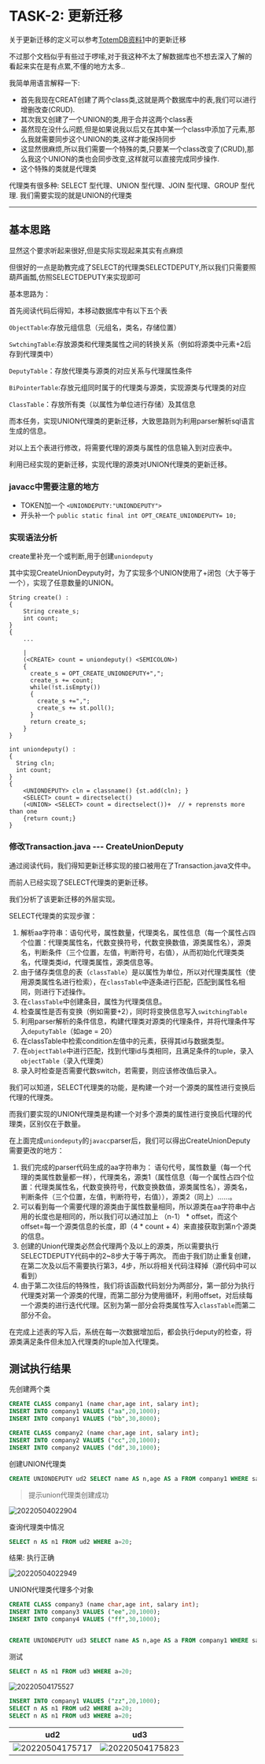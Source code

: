 # TASK-2: 更新迁移

关于更新迁移的定义可以参考[TotemDB资料1](http://totemdb.whu.edu.cn/upload/202102/02/202102022020113648.pdf)中的更新迁移

不过那个文档似乎有些过于啰嗦,对于我这种不太了解数据库也不想去深入了解的看起来实在是有点累,不懂的地方太多..

我简单用语言解释一下:

- 首先我现在CREAT创建了两个class类,这就是两个数据库中的表,我们可以进行增删改查(CRUD).
- 其次我又创建了一个UNION的类,用于合并这两个class表
- 虽然现在没什么问题,但是如果说我以后又在其中某一个class中添加了元素,那么我就需要同步这个UNION的类,这样才能保持同步
- 这显然很麻烦,所以我们需要一个特殊的类,只要某一个class改变了(CRUD),那么我这个UNION的类也会同步改变,这样就可以直接完成同步操作.
- 这个特殊的类就是代理类

代理类有很多种: SELECT 型代理、UNION 型代理、JOIN 型代理、GROUP 型代理. 我们需要实现的就是UNION的代理类

---

## 基本思路

显然这个要求听起来很好,但是实际实现起来其实有点麻烦

但很好的一点是助教完成了SELECT的代理类SELECTDEPUTY,所以我们只需要照葫芦画瓢,仿照SELECTDEPUTY来实现即可

基本思路为：

首先阅读代码后得知，本移动数据库中有以下五个表

`ObjectTable`:存放元组信息（元组名，类名，存储位置）

`SwtchingTable`:存放源类和代理类属性之间的转换关系（例如将源类中元素+2后存到代理类中）

`DeputyTable`：存放代理类与源类的对应关系与代理属性条件

`BiPointerTable`:存放元组同时属于的代理类与源类，实现源类与代理类的对应

`ClassTable`：存放所有类（以属性为单位进行存储）及其信息

而本任务，实现UNION代理类的更新迁移，大致思路则为利用parser解析sql语言生成的信息。

对以上五个表进行修改，将需要代理的源类与属性的信息输入到对应表中。

利用已经实现的更新迁移，实现代理的源类对UNION代理类的更新迁移。

### javacc中需要注意的地方

- TOKEN加一个 `<UNIONDEPUTY:"UNIONDEPUTY">`
- 开头补一个 `public static final int OPT_CREATE_UNIONDEPUTY= 10;`

### 实现语法分析

create里补充一个或判断,用于创建`uniondeputy`

其中实现CreateUnionDeyputy时，为了实现多个UNION使用了+闭包（大于等于一个），实现了任意数量的UNION。

```javacc
String create() :
{
	String create_s;
	int count;
}
{
    ...

    |
    (<CREATE> count = uniondeputy() <SEMICOLON>)
    {
      create_s = OPT_CREATE_UNIONDEPUTY+",";
      create_s += count;
      while(!st.isEmpty())
      {
        create_s +=",";
        create_s += st.poll();
      }
      return create_s;
    }
}
```

```javacc
int uniondeputy() :
{
  String cln;
  int count;
}
{
    <UNIONDEPUTY> cln = classname() {st.add(cln); }  
    <SELECT> count = directselect() 
    (<UNION> <SELECT> count = directselect())+  // + reprensts more than one  
    {return count;}
}
```

### 修改Transaction.java --- CreateUnionDeputy

通过阅读代码，我们得知更新迁移实现的接口被用在了Transaction.java文件中。

而前人已经实现了SELECT代理类的更新迁移。

我们分析了该更新迁移的外层实现。

SELECT代理类的实现步骤：

1. 解析aa字符串：语句代号，属性数量，代理类名，属性信息（每一个属性占四个位置：代理类属性名，代数变换符号，代数变换数值，源类属性名），源类名，判断条件（三个位置，左值，判断符号，右值），从而初始化代理类类名，代理类类id，代理类属性，源类信息等。
2. 由于储存类信息的表（`classTable`）是以属性为单位，所以对代理类属性（使用源类属性名进行检索），在`classTable`中逐条进行匹配，匹配到属性名相同，则进行下述操作。
3. 在`classTable`中创建条目，属性为代理类信息。
4. 检查属性是否有变换（例如需要+2），同时将变换信息写入`switchingTable`
5. 利用parser解析的条件信息，构建代理类对源类的代理条件，并将代理条件写入`deputyTable`（如age = 20）
6. 在classTable中检索condition左值中的元素，获得其id与数据类型。
7. 在`objectTable`中进行匹配，找到代理id与类相同，且满足条件的tuple，录入`objectTable`（录入代理类）
8. 录入时检查是否需要代数switch，若需要，则应该修改值后录入。

我们可以知道，SELECT代理类的功能，是构建一个对一个源类的属性进行变换后代理的代理类。

而我们要实现的UNION代理类是构建一个对多个源类的属性进行变换后代理的代理类，区别仅在于数量。

在上面完成`uniondeputy`的`javacc`parser后，我们可以得出CreateUnionDeputy需要更改的地方：

1. 我们完成的parser代码生成的aa字符串为：
   语句代号，属性数量（每一个代理的类属性数量都一样），代理类名，源类1（属性信息（每一个属性占四个位置：代理类属性名，代数变换符号，代数变换数值，源类属性名），源类名，判断条件（三个位置，左值，判断符号，右值）），源类2（同上）……。
2. 可以看到每一个需要代理的源类由于属性数量相同，所以源类在aa字符串中占用的长度也是相同的，所以我们可以通过加上
   （n-1） * offset，而这个offset=每一个源类信息的长度，即（4 * count + 4）来直接获取到第n个源类的信息。
3. 创建的Union代理类必然会代理两个及以上的源类，所以需要执行SELECTDEPUTY代码中的2~8步大于等于两次。
   而由于我们防止重复创建，在第二次及以后不需要执行第3，4步，所以将相关代码注释掉（源代码中可以看到）
4. 由于第二次往后的特殊性，我们将该函数代码划分为两部分，第一部分为执行代理类对第一个源类的代理，而第二部分为使用循环，利用offset，对后续每一个源类的进行迭代代理。区别为第一部分会将类属性写入`classTable`而第二部分不会。

在完成上述表的写入后，系统在每一次数据增加后，都会执行deputy的检查，将源类满足条件但未加入代理类的tuple加入代理类。

## 测试执行结果

先创建两个类

```SQL
CREATE CLASS company1 (name char,age int, salary int);
INSERT INTO company1 VALUES ("aa",20,1000);
INSERT INTO company1 VALUES ("bb",30,8000);

CREATE CLASS company2 (name char,age int, salary int);
INSERT INTO company2 VALUES ("cc",20,1000);
INSERT INTO company2 VALUES ("dd",30,1000);
```

创建UNION代理类

```SQL
CREATE UNIONDEPUTY ud2 SELECT name AS n,age AS a FROM company1 WHERE salary=1000 UNION SELECT name AS n,age AS a FROM company2 WHERE salary=1000;
```

> 提示union代理类创建成功

![20220504022904](https://raw.githubusercontent.com/learner-lu/picbed/master/20220504022904.png)

查询代理类中情况

```SQL
SELECT n AS n1 FROM ud2 WHERE a=20;
```

结果: 执行正确

![20220504022949](https://raw.githubusercontent.com/learner-lu/picbed/master/20220504022949.png)

UNION代理类代理多个对象

```SQL
CREATE CLASS company3 (name char,age int, salary int);
INSERT INTO company3 VALUES ("ee",20,1000);
INSERT INTO company4 VALUES ("ff",30,1000);


CREATE UNIONDEPUTY ud3 SELECT name AS n,age AS a FROM company1 WHERE salary=1000 UNION SELECT name AS n,age AS a FROM company2 WHERE salary=1000 UNION SELECT name AS n,age AS a FROM company3 WHERE salary=1000;
```

测试

```SQL
SELECT n AS n1 FROM ud3 WHERE a=20;
```

![20220504175527](https://raw.githubusercontent.com/learner-lu/picbed/master/20220504175527.png)

```SQL
INSERT INTO company1 VALUES ("zz",20,1000);
SELECT n AS n1 FROM ud2 WHERE a=20;
SELECT n AS n1 FROM ud3 WHERE a=20;
```

|ud2|ud3|
|:--:|:--:|
|![20220504175717](https://raw.githubusercontent.com/learner-lu/picbed/master/20220504175717.png)|![20220504175823](https://raw.githubusercontent.com/learner-lu/picbed/master/20220504175823.png)|
